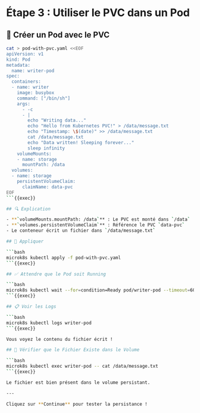 # Étape 3 : Utiliser le PVC dans un Pod

## 📄 Créer un Pod avec le PVC

```bash
cat > pod-with-pvc.yaml <<EOF
apiVersion: v1
kind: Pod
metadata:
  name: writer-pod
spec:
  containers:
  - name: writer
    image: busybox
    command: ["/bin/sh"]
    args:
      - -c
      - |
        echo "Writing data..."
        echo "Hello from Kubernetes PVC!" > /data/message.txt
        echo "Timestamp: \$(date)" >> /data/message.txt
        cat /data/message.txt
        echo "Data written! Sleeping forever..."
        sleep infinity
    volumeMounts:
    - name: storage
      mountPath: /data
  volumes:
  - name: storage
    persistentVolumeClaim:
      claimName: data-pvc
EOF
```{{exec}}

## 🔍 Explication

- **`volumeMounts.mountPath: /data`** : Le PVC est monté dans `/data`
- **`volumes.persistentVolumeClaim`** : Référence le PVC `data-pvc`
- Le conteneur écrit un fichier dans `/data/message.txt`

## 🚀 Appliquer

```bash
microk8s kubectl apply -f pod-with-pvc.yaml
```{{exec}}

## ✅ Attendre que le Pod soit Running

```bash
microk8s kubectl wait --for=condition=Ready pod/writer-pod --timeout=60s
```{{exec}}

## 📋 Voir les Logs

```bash
microk8s kubectl logs writer-pod
```{{exec}}

Vous voyez le contenu du fichier écrit !

## 🔎 Vérifier que le Fichier Existe dans le Volume

```bash
microk8s kubectl exec writer-pod -- cat /data/message.txt
```{{exec}}

Le fichier est bien présent dans le volume persistant.

---

Cliquez sur **Continue** pour tester la persistance !
